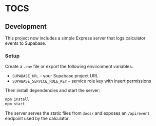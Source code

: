 # TOCS

## Development

This project now includes a simple Express server that logs calculator events to
Supabase.

### Setup

Create a `.env` file or export the following environment variables:

- `SUPABASE_URL` – your Supabase project URL
- `SUPABASE_SERVICE_ROLE_KEY` – service role key with insert permissions

Then install dependencies and start the server:

```sh
npm install
npm start
```

The server serves the static files from `docs/` and exposes an `/api/event`
endpoint used by the calculator.